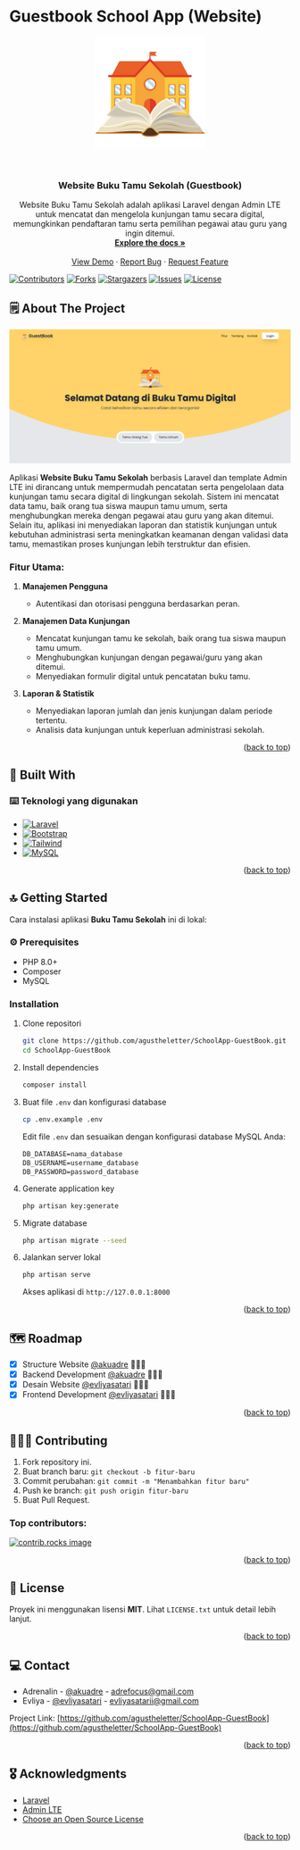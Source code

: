 <!-- Improved compatibility of back to top link: See: https://github.com/othneildrew/Best-README-Template/pull/73 -->
<a id="readme-top"></a>
# Guestbook School App (Website)

<p align="center">
    <a href="https://github.com/agustheletter/SchoolApp-GuestBook">
        <img src="git-src/icon.png" alt="Product Logo" width="200">
    </a>
</p>

<!-- PROJECT TITLE -->
<br />
<div align="center">    
<h3 align="center">Website Buku Tamu Sekolah (Guestbook)</h3>
  <p align="center">
    Website Buku Tamu Sekolah adalah aplikasi Laravel dengan Admin LTE untuk mencatat dan mengelola kunjungan tamu secara digital, memungkinkan pendaftaran tamu serta pemilihan pegawai atau guru yang ingin ditemui.
    <br />
    <a href="https://github.com/agustheletter/SchoolApp-GuestBook"><strong>Explore the docs »</strong></a>
    <br />
    <br />
    <a href="https://github.com/agustheletter/SchoolApp-GuestBook">View Demo</a>
    ·
    <a href="https://github.com/agustheletter/SchoolApp-GuestBook/issues">Report Bug</a>
    ·
    <a href="https://github.com/agustheletter/SchoolApp-GuestBook/issues">Request Feature</a>
  </p>
</div>

<!-- PROJECT SHIELDS -->
[![Contributors][contributors-shield]][contributors-url]
[![Forks][forks-shield]][forks-url]
[![Stargazers][stars-shield]][stars-url]
[![Issues][issues-shield]][issues-url]
[![License][license-shield]][license-url]

<!-- TABLE OF CONTENTS -->

<!-- 
<details>
  <summary>Table of Contents</summary>
  <ol>
    <li><a href="#about-the-project">About The Project</a></li>
    <li><a href="#built-with">Built With</a></li>
    <li><a href="#getting-started">Getting Started</a></li>
    <li><a href="#usage">Usage</a></li>
    <li><a href="#roadmap">Roadmap</a></li>
    <li><a href="#contributing">Contributing</a></li>
    <li><a href="#license">License</a></li>
    <li><a href="#contact">Contact</a></li>
    <li><a href="#acknowledgments">Acknowledgments</a></li>
  </ol>
</details> 

-->


<!-- ABOUT THE PROJECT -->
## 🗒️ About The Project

[![Product Name Screen Shot][product-screenshot]](https://github.com/agustheletter/SchoolApp-GuestBook)

Aplikasi **Website Buku Tamu Sekolah** berbasis Laravel dan template Admin LTE ini dirancang untuk mempermudah pencatatan serta pengelolaan data kunjungan tamu secara digital di lingkungan sekolah. Sistem ini mencatat data tamu, baik orang tua siswa maupun tamu umum, serta menghubungkan mereka dengan pegawai atau guru yang akan ditemui. Selain itu, aplikasi ini menyediakan laporan dan statistik kunjungan untuk kebutuhan administrasi serta meningkatkan keamanan dengan validasi data tamu, memastikan proses kunjungan lebih terstruktur dan efisien.

### Fitur Utama:
1. **Manajemen Pengguna**
   - Autentikasi dan otorisasi pengguna berdasarkan peran.
  
2. **Manajemen Data Kunjungan**
   - Mencatat kunjungan tamu ke sekolah, baik orang tua siswa maupun tamu umum.
   - Menghubungkan kunjungan dengan pegawai/guru yang akan ditemui.
   - Menyediakan formulir digital untuk pencatatan buku tamu.

3. **Laporan & Statistik**
   - Menyediakan laporan jumlah dan jenis kunjungan dalam periode tertentu.
   - Analisis data kunjungan untuk keperluan administrasi sekolah.  

<p align="right">(<a href="#readme-top">back to top</a>)</p>

## 🚀 Built With

### ⌨️ Teknologi yang digunakan
* [![Laravel][Laravel.com]][Laravel-url]
* [![Bootstrap][Bootstrap.com]][Bootstrap-url]
* [![Tailwind][Tailwindcss.com]][Tailwindcss-url]
* [![MySQL][MySQL.com]][MySQL-url]

<p align="right">(<a href="#readme-top">back to top</a>)</p>

<!-- GETTING STARTED -->
## 🔝 Getting Started

Cara instalasi aplikasi **Buku Tamu Sekolah** ini di lokal:

### ⚙️ Prerequisites
- PHP 8.0+
- Composer
- MySQL

### Installation
1. Clone repositori
   ```sh
   git clone https://github.com/agustheletter/SchoolApp-GuestBook.git
   cd SchoolApp-GuestBook
   ```

2. Install dependencies
   ```sh
   composer install
   ```

3. Buat file `.env` dan konfigurasi database
   ```sh
   cp .env.example .env
   ```
   Edit file `.env` dan sesuaikan dengan konfigurasi database MySQL Anda:
   ```env
   DB_DATABASE=nama_database
   DB_USERNAME=username_database
   DB_PASSWORD=password_database
   ```

4. Generate application key
   ```sh
   php artisan key:generate
   ```

5. Migrate database
   ```sh
   php artisan migrate --seed
   ```

6. Jalankan server lokal
   ```sh
   php artisan serve
   ```
   Akses aplikasi di `http://127.0.0.1:8000`

<p align="right">(<a href="#readme-top">back to top</a>)</p>

<!-- ROADMAP -->
## 🗺️ Roadmap

- [x] Structure Website [@akuadre](https://github.com/akuadre) 👨🏻‍💻
- [x] Backend Development [@akuadre](https://github.com/akuadre) 🧑🏻‍💻
- [x] Desain Website [@evliyasatari](https://github.com/evliyasatari) 🧑🏻‍🎨
- [x] Frontend Development [@evliyasatari](https://github.com/evliyasatari) 👩🏻‍💻

<p align="right">(<a href="#readme-top">back to top</a>)</p>


<!-- CONTRIBUTING -->
## 🧑🏻‍🚀 Contributing

1. Fork repository ini.
2. Buat branch baru: `git checkout -b fitur-baru`
3. Commit perubahan: `git commit -m "Menambahkan fitur baru"`
4. Push ke branch: `git push origin fitur-baru`
5. Buat Pull Request.

### Top contributors:

<a href="https://github.com/agustheletter/SchoolApp-GuestBook/graphs/contributors">
  <img src="https://contrib.rocks/image?repo=agustheletter/schoolapp-guestbook" alt="contrib.rocks image" />
</a>

<p align="right">(<a href="#readme-top">back to top</a>)</p>

<!-- LICENSE -->
## 📒 License

Proyek ini menggunakan lisensi **MIT**. Lihat `LICENSE.txt` untuk detail lebih lanjut.

<p align="right">(<a href="#readme-top">back to top</a>)</p>

<!-- CONTACT -->
## 💻 Contact

- Adrenalin - [@akuadre](https://github.com/akuadre) - adrefocus@gmail.com
- Evliya - [@evliyasatari](https://github.com/evliyasatari) - evliyasatarii@gmail.com

Project Link: [https://github.com/agustheletter/SchoolApp-GuestBook](https://github.com/agustheletter/SchoolApp-GuestBook)

<p align="right">(<a href="#readme-top">back to top</a>)</p>

<!-- ACKNOWLEDGMENTS -->
## 🎖️ Acknowledgments

- [Laravel](https://laravel.com)
- [Admin LTE](https://adminlte.io)
- [Choose an Open Source License](https://choosealicense.com)

<p align="right">(<a href="#readme-top">back to top</a>)</p>

<!-- MARKDOWN LINKS & IMAGES -->
[contributors-shield]: https://img.shields.io/github/contributors/agustheletter/SchoolApp-GuestBook.svg?style=for-the-badge
[contributors-url]: https://github.com/agustheletter/SchoolApp-GuestBook/graphs/contributors
[forks-shield]: https://img.shields.io/github/forks/agustheletter/SchoolApp-GuestBook.svg?style=for-the-badge
[forks-url]: https://github.com/agustheletter/SchoolApp-GuestBook/network/members
[stars-shield]: https://img.shields.io/github/stars/agustheletter/SchoolApp-GuestBook.svg?style=for-the-badge
[stars-url]: https://github.com/agustheletter/SchoolApp-GuestBook/stargazers
[issues-shield]: https://img.shields.io/github/issues/agustheletter/SchoolApp-GuestBook.svg?style=for-the-badge
[issues-url]: https://github.com/agustheletter/SchoolApp-GuestBook/issues
[license-shield]: https://img.shields.io/github/license/agustheletter/SchoolApp-GuestBook.svg?style=for-the-badge
[license-url]: https://github.com/agustheletter/SchoolApp-GuestBook/blob/master/LICENSE.txt
[product-screenshot]: git-src/guestbook-user.png
[admin-screenshot]: git-src/icon.png
[Laravel.com]: https://img.shields.io/badge/Laravel-FF2D20?style=for-the-badge&logo=laravel&logoColor=white
[Laravel-url]: https://laravel.com
[Bootstrap.com]: https://img.shields.io/badge/Bootstrap-563D7C?style=for-the-badge&logo=bootstrap&logoColor=white
[Bootstrap-url]: https://getbootstrap.com
[Tailwindcss.com]: https://img.shields.io/badge/TailwindCSS-38B2AC?style=for-the-badge&logo=tailwind-css&logoColor=white
[Tailwindcss-url]: https://tailwindcss.com
[MySQL.com]: https://img.shields.io/badge/MySQL-4479A1?style=for-the-badge&logo=mysql&logoColor=white
[MySQL-url]: https://www.mysql.com

